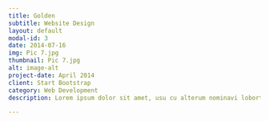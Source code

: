 ```yaml
---
title: Golden
subtitle: Website Design
layout: default
modal-id: 3
date: 2014-07-16
img: Pic 7.jpg
thumbnail: Pic 7.jpg
alt: image-alt
project-date: April 2014
client: Start Bootstrap
category: Web Development
description: Lorem ipsum dolor sit amet, usu cu alterum nominavi lobortis. At duo novum diceret. Tantas apeirian vix et, usu sanctus postulant inciderint ut, populo diceret necessitatibus in vim. Cu eum dicam feugiat noluisse.

---
```

